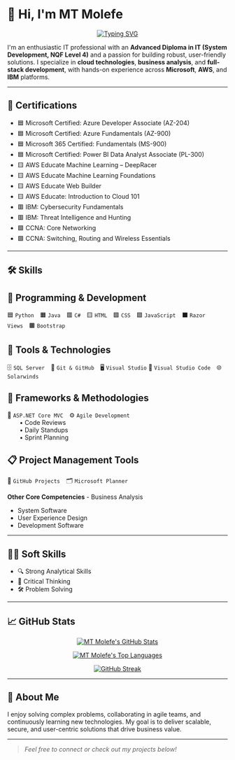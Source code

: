 # 👋 Hi, I'm **MT Molefe**
<p align="center">
  <a href="https://github.com/MT-Molefe">
    <img src="https://readme-typing-svg.demolab.com?font=Fira+Code&weight=600&size=25&pause=1000&color=007BFF&vCenter=true&width=490&lines=Programmer;Full-stack+developer;APIs;SOLARWINDS" alt="Typing SVG">
  </a>
</p>

I'm an enthusiastic IT professional with an **Advanced Diploma in IT (System Development, NQF Level 4)** and a passion for building robust, user-friendly solutions. I specialize in **cloud technologies**, **business analysis**, and **full-stack development**, with hands-on experience across **Microsoft**, **AWS**, and **IBM** platforms.

---

## 🪪 Certifications

- 🟦 Microsoft Certified: Azure Developer Associate (AZ-204)  
- 🟦 Microsoft Certified: Azure Fundamentals (AZ-900)  
- 🟦 Microsoft 365 Certified: Fundamentals (MS-900)  
- 🟦 Microsoft Certified: Power BI Data Analyst Associate (PL-300)  
- 🟨 AWS Educate Machine Learning – DeepRacer  
- 🟨 AWS Educate Machine Learning Foundations  
- 🟨 AWS Educate Web Builder  
- 🟨 AWS Educate: Introduction to Cloud 101  
- 🟥 IBM: Cybersecurity Fundamentals  
- 🟥 IBM: Threat Intelligence and Hunting  
- 🟩 CCNA: Core Networking  
- 🟩 CCNA: Switching, Routing and Wireless Essentials  

---

## 🛠️ Skills

## 🎨 Programming & Development
🟦 `Python` 🟧 `Java` 🟥 `C#` 🟨 `HTML` 🟩 `CSS` 🟪 `JavaScript` ⬛ `Razor Views` 🟫 `Bootstrap`

## 🧰 Tools & Technologies
🗄️ `SQL Server` 🔧 `Git & GitHub` 🖥️ `Visual Studio` 📝 `Visual Studio Code` 🌐 `Solarwinds`

## 🧱 Frameworks & Methodologies
🧩 `ASP.NET Core MVC` ⚙️ `Agile Development`  
  • Code Reviews  
  • Daily Standups  
  • Sprint Planning

## 📋 Project Management Tools
📌 `GitHub Projects` 🗂️ `Microsoft Planner`


**Other Core Competencies** - Business Analysis  
- System Software  
- User Experience Design  
- Development Software  

---

## 🧑‍💼 Soft Skills

- 🔍 Strong Analytical Skills  
- 🧠 Critical Thinking  
- 🛠️ Problem Solving  

---

## 📈 GitHub Stats
<p align="center">
  <a href="https://github.com/MT-Molefe">
    <img src="https://github-readme-stats.vercel.app/api?username=MT-Molefe&show_icons=true&theme=transparent" alt="MT Molefe's GitHub Stats">
  </a>
</p>

<p align="center">
  <a href="https://github.com/MT-Molefe">
    <img src="https://github-readme-stats.vercel.app/api/top-langs/?username=MT-Molefe&layout=compact&theme=transparent" alt="MT Molefe's Top Languages">
  </a>
</p>

<p align="center">
  <a href="https://github.com/MT-Molefe">
    <img src="https://github-readme-streak-stats.herokuapp.com/?user=MT-Molefe&theme=transparent" alt="GitHub Streak">
  </a>
</p>


---


## 🚀 About Me

I enjoy solving complex problems, collaborating in agile teams, and continuously learning new technologies. My goal is to deliver scalable, secure, and user-centric solutions that drive business value.

---

> _Feel free to connect or check out my projects below!_
